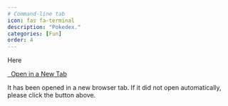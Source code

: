 ```yaml
---
# Command-line tab
icon: fas fa-terminal
description: "Pokedex."
categories: [Fun]
order: 4
---
```


Here

<a href="https://sudhir.is-a.dev/PokeDex/" class="btn btn-primary" target="_blank" rel="noopener noreferrer" id="terminal-link-btn">
  <i class="fas fa-external-link-alt"></i>&nbsp;&nbsp;Open in a New Tab
</a>

It has been opened in a new browser tab. If it did not open automatically, please click the button above.

<style>
  #terminal-link-btn {
    background-color: var(--btn-bg);
    border-color: var(--btn-border-color);
    color: var(--btn-text-color);
  }
  #terminal-link-btn:hover {
    background-color: var(--btn-hover-bg);
    border-color: var(--btn-hover-border-color);
    color: var(--btn-hover-text-color);
  }
</style> 